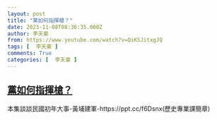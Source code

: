 ```yaml
---
layout: post
title: "黨如何指揮槍？"
date: 2023-11-08T08:36:35.000Z
author: 李天豪
from: https://www.youtube.com/watch?v=QiKSJitxgJQ
tags: [  李天豪 ]
comments: True
categories: [  李天豪 ]
---
```

<!--1699432595000-->
[黨如何指揮槍？](https://www.youtube.com/watch?v=QiKSJitxgJQ)
------

<div>
本集談談民國初年大事-黃埔建軍-https://ppt.cc/f6Dsnx(歷史專業課簡章)
</div>
